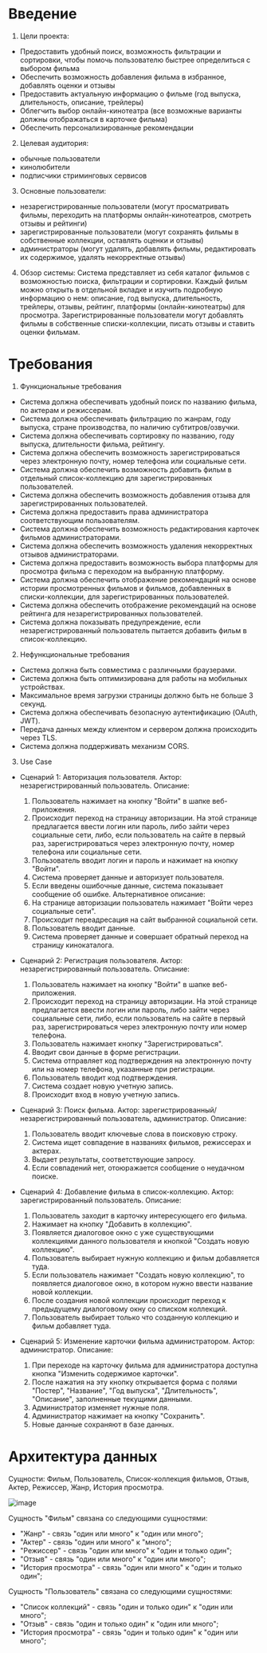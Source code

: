 # Введение
1. Цели проекта:
- Предоставить удобный поиск, возможность фильтрации и сортировки, чтобы помочь пользователю быстрее определиться с выбором фильма
- Обеспечить возможность добавления фильма в избранное, добавлять оценки и отзывы
- Предоставить актуальную информацию о фильме (год выпуска, длительность, описание, трейлеры)
- Облегчить выбор онлайн-кинотеатра (все возможные варианты должны отображаться в карточке фильма)
- Обеспечить персонализированные рекомендации

2. Целевая аудитория:
- обычные пользователи
- кинолюбители
- подписчики стриминговых сервисов

3. Основные пользователи:
- незарегистрированные пользователи (могут просматривать фильмы, переходить на платформы онлайн-кинотеатров, смотреть отзывы и рейтинги)
- зарегистрированные пользователи (могут сохранять фильмы в собственные коллекции, оставлять оценки и отзывы)
- администраторы (могут удалять, добавлять фильмы, редактировать их содержимое, удалять некорректные отзывы)

4. Обзор системы:
Система представляет из себя каталог фильмов с возможностью поиска, фильтрации и сортировки. Каждый фильм можно открыть в отдельной вкладке и изучить подробную информацию о нем: описание, год выпуска, длительность, трейлеры, отзывы, рейтинг, платформы (онлайн-кинотеатры) для просмотра. Зарегистрированные пользователи могут добавлять фильмы в собственные списки-коллекции, писать отзывы и ставить оценки фильмам.

# Требования

1. Функциональные требования
- Система должна обеспечивать удобный поиск по названию фильма, по актерам и режиссерам.
- Система должна обеспечивать фильтрацию по жанрам, году выпуска, стране производства, по наличию субтитров/озвучки.
- Система должна обеспечивать сортировку по названию, году выпуска, длительности фильма, рейтингу.
- Система должна обеспечить возможность зарегистрироваться через электронную почту, номер телефона или социальные сети.
- Система должна обеспечить возможность добавить фильм в отдельный список-коллекцию для зарегистрированных пользователей.
- Система должна обеспечить возможность добавления отзыва для зарегистрированных пользователей.
- Система должна предоставить права администратора соответствующим пользователям.
- Система должна обеспечить возможность редактирования карточек фильмов администраторами.
- Система должна обеспечить возможность удаления некорректных отзывов администраторами.
- Система должна предоставить возможность выбора платформы для просмотра фильма с переходом на выбранную платформу.
- Система должна обеспечить отображение рекомендаций на основе истории просмотренных фильмов и фильмов, добавленных в списки-коллекции, для зарегистрированных пользователей.
- Система должна обеспечить отображение рекомендаций на основе рейтинга для незарегистрированных пользователей.
- Система должна показывать предупреждение, если незарегистрированный пользователь пытается добавить фильм в список-коллекцию.

2. Нефункциональные требования
- Система должна быть совместима с различными браузерами.
- Система должна быть оптимизирована для работы на мобильных устройствах.
- Максимальное время загрузки страницы должно быть не больше 3 секунд.
- Система должна обеспечивать безопасную аутентификацию (OAuth, JWT).
- Передача данных между клиентом и сервером должна происходить через TLS.
- Система должна поддерживать механизм CORS.

3. Use Case
- Сценарий 1: Авторизация пользователя.
  Актор: незарегистрированный пользователь.
  Описание:
  1) Пользователь нажимает на кнопку "Войти" в шапке веб-приложения.
  2) Происходит переход на страницу авторизации. На этой странице предлагается ввести логин или пароль, либо зайти через социальные сети, либо, если пользователь на сайте в первый раз, зарегистрироваться через электронную почту, номер телефона или социальные сети.
  3) Пользователь вводит логин и пароль и нажимает на кнопку "Войти".
  4) Система проверяет данные и авторизует пользователя.
  5) Если введены ошибочные данные, система показывает сообщение об ошибке.
  Альтернативное описание:
  1) На странице авторизации пользователь нажимает "Войти через социальные сети".
  2) Происходит переадресация на сайт выбранной социальной сети.
  3) Пользователь вводит данные.
  4) Система проверяет данные и совершает обратный переход на страницу кинокаталога.
 
- Сценарий 2: Регистрация пользователя.
  Актор: незарегистрированный пользователь.
  Описание:
  1) Пользователь нажимает на кнопку "Войти" в шапке веб-приложения.
  2) Происходит переход на страницу авторизации. На этой странице предлагается ввести логин или пароль, либо зайти через социальные сети, либо, если пользователь на сайте в первый раз, зарегистрироваться через электронную почту или номер телефона.
  3) Пользователь нажимает кнопку "Зарегистрироваться".
  4) Вводит свои данные в форме регистрации.
  5) Система отправляет код подтверждения на электронную почту или на номер телефона, указанные при регистрации.
  6) Пользователь вводит код подтверждения.
  7) Система создает новую учетную запись.
  8) Происходит вход в новую учетную запись.
     
- Сценарий 3: Поиск фильма.
  Актор: зарегистрированный/незарегистрированный пользователь, администратор.
  Описание:
  1) Пользователь вводит ключевые слова в поисковую строку.
  2) Система ищет совпадение в названиях фильмов, режиссерах и актерах.
  3) Выдает результаты, соответствующие запросу.
  4) Если совпадений нет, отоюражается сообщение о неудачном поиске.
     
- Сценарий 4: Добавление фильма в список-коллекцию.
  Актор: зарегистрированный пользователь.
  Описание:
  1) Пользователь заходит в карточку интересующего его фильма.
  2) Нажимает на кнопку "Добавить в коллекцию".
  3) Появляется диалоговое окно с уже существующими коллекциями данного пользователя и кнопкой "Создать новую коллекцию".
  4) Пользователь выбирает нужную коллекцию и фильм добавляется туда.
  5) Если пользователь нажимает "Создать новую коллекцию", то появляется диалоговое окно, в котором нужно ввести название новой коллекции.
  6) После создания новой коллекции происходит переход к предыдущему диалоговому окну со списком коллекций.
  7) Пользователь выбирает только что созданную коллекцию и фильм добавляет туда.
     
- Сценарий 5: Изменение карточки фильма администратором.
  Актор: администратор.
  Описание:
  1) При переходе на карточку фильма для администратора доступна кнопка "Изменить содержимое карточки".
  2) После нажатия на эту кнопку открывается форма с полями "Постер", "Название", "Год выпуска", "Длительность", "Описание", заполненные текущими данными.
  3) Администратор изменяет нужные поля.
  4) Администратор нажимает на кнопку "Сохранить".
  5) Новые данные сохраняют в базе данных.

# Архитектура данных

Сущности: Фильм, Пользователь, Список-коллекция фильмов, Отзыв, Актер, Режиссер, Жанр, История просмотра.

![image](https://github.com/user-attachments/assets/246bde62-8477-44d6-bd0f-738f80a87962)

Сущность "Фильм" связана со следующими сущностями:
- "Жанр" - связь "один или много" к "один или много";
- "Актер" - связь "один или много" к "много";
- "Режиссер" - связь "один или много" к "один и только один";
- "Отзыв" - связь "один или много" к "один или много";
- "История просмотра" - связь "один или много" к "один и только один";

Сущность "Пользователь" связана со следующими сущностями:
- "Список коллекций" - связь "один и только один" к "один или много";
- "Отзыв" - связь "один и только один" к "один или много";
- "История просмотра" - связь "один и только один" к "один или много";











